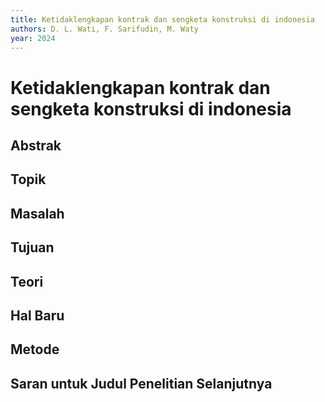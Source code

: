```yaml
---
title: Ketidaklengkapan kontrak dan sengketa konstruksi di indonesia
authors: D. L. Wati, F. Sarifudin, M. Waty
year: 2024
---
```


# Ketidaklengkapan kontrak dan sengketa konstruksi di indonesia

## Abstrak



## Topik



## Masalah



## Tujuan



## Teori



## Hal Baru



## Metode



## Saran untuk Judul Penelitian Selanjutnya